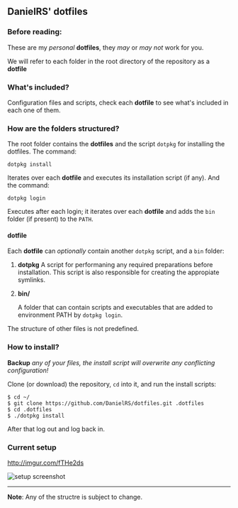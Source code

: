 ## DanielRS' dotfiles

### Before reading:

These are my *personal* **dotfiles**, they *may* or *may not* work for you.

We will refer to each folder in the root directory of the repository as a **dotfile**

### What's included?

Configuration files and scripts, check each **dotfile** to see what's included in each one of them.

### How are the folders structured?

The root folder contains the **dotfiles** and the script `dotpkg` for installing the dotfiles. The command:

`dotpkg install`

Iterates over each **dotfile** and executes its installation script (if any). And the command:

`dotpkg login`

Executes after each login; it iterates over each **dotfile** and adds the  `bin` folder (if present) to the `PATH`.

#### dotfile

Each **dotfile** can *optionally* contain another `dotpkg` script, and a `bin` folder:

1. **dotpkg**
	A script for performaning any required preparations before installation. This script is also responsible for creating the appropiate symlinks.

2. **bin/**

	A folder that can contain scripts and executables that are added to environment PATH by `dotpkg login`.

The structure of other files is not predefined.

### How to install?

**Backup** *any of your files, the install script will overwrite any conflicting configuration!*

Clone (or download) the repository, `cd` into it, and run the install scripts:

```
$ cd ~/
$ git clone https://github.com/DanielRS/dotfiles.git .dotfiles
$ cd .dotfiles
$ ./dotpkg install
```

After that log out and log back in.

### Current setup
http://imgur.com/fTHe2ds

![setup screenshot][screenshot]

---

**Note**: Any of the structre is subject to change.

[screenshot]: http://imgur.com/fTHe2ds.png
